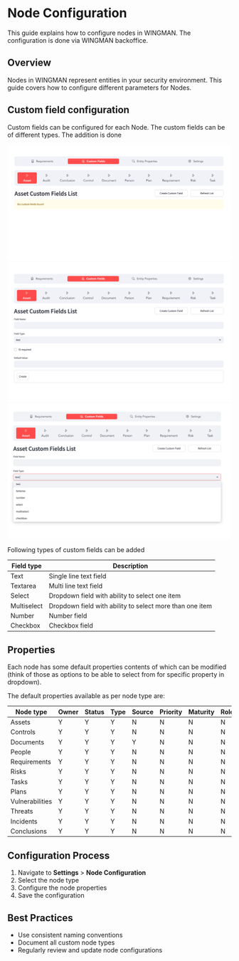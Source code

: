 # Node Configuration

This guide explains how to configure nodes in WINGMAN. The configuration is done via WINGMAN backoffice.

## Overview

Nodes in WINGMAN represent entities in your security environment. This guide covers how to configure different parameters for Nodes.

## Custom field configuration
Custom fields can be configured for each Node. The custom fields can be of different types. The addition is done 

![Viewing Node Custom fields](SCR-20250806-olkz.png)
![Adding/Editing custom field](SCR-20250806-olmu.png)
![Types of custom fields](SCR-20250806-olnr.png)

Following types of custom fields can be added

| Field type | Description |
| --- | --- |
| Text | Single line text field |
| Textarea | Multi line text field |
| Select | Dropdown field with ability to select one item |
| Multiselect | Dropdown field with ability to select more than one item |
| Number | Number field |
| Checkbox | Checkbox field |

## Properties

Each node has some default properties contents of which can be modified (think of those as options to be able to select from for specific property in dropdown).

The default properties available as per node type  are:

| Node type | Owner | Status | Type | Source | Priority | Maturity | Role | 
| --- | --- | --- | --- | --- | --- | --- | --- | 
| Assets | Y | Y | Y | N | N | N | N |
| Controls | Y | Y | Y | N | N | N | N |
| Documents | Y | Y | Y | Y | N | N | N |
| People | Y | Y | Y | N | N | N | N |
| Requirements | Y | Y | Y | N | N | N | N |
| Risks | Y | Y | Y | N | N | N | N |
| Tasks | Y | Y | Y | N | N | N | N |
| Plans | Y | Y | Y | N | N | N | N |
| Vulnerabilities | Y | Y | Y | N | N | N | N |
| Threats | Y | Y | Y | N | N | N | N |
| Incidents | Y | Y | Y | N | N | N | N |
| Conclusions | Y | Y | Y | N | N | N | N |

## Configuration Process

1. Navigate to **Settings** > **Node Configuration**
2. Select the node type
3. Configure the node properties
4. Save the configuration

## Best Practices

- Use consistent naming conventions
- Document all custom node types
- Regularly review and update node configurations
